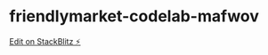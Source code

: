 # friendlymarket-codelab-mafwov

[Edit on StackBlitz ⚡️](https://stackblitz.com/edit/friendlymarket-codelab-mafwov)